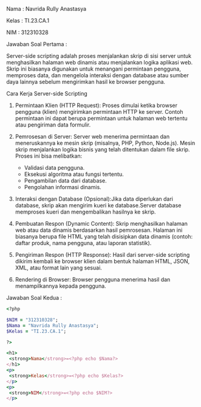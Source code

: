Nama : Navrida Rully Anastasya

Kelas : TI.23.CA.1

NIM : 312310328

Jawaban Soal Pertama :

Server-side scripting adalah proses menjalankan skrip di sisi server untuk menghasilkan halaman web dinamis atau menjalankan logika aplikasi web. Skrip ini biasanya digunakan untuk menangani permintaan pengguna, memproses data, dan mengelola interaksi dengan database atau sumber daya lainnya sebelum mengirimkan hasil ke browser pengguna.

Cara Kerja Server-side Scripting
1. Permintaan Klien (HTTP Request): Proses dimulai ketika browser pengguna (klien) mengirimkan permintaan HTTP ke server. Contoh permintaan ini dapat berupa permintaan untuk halaman web tertentu atau pengiriman data formulir.
   
2. Pemrosesan di Server: Server web menerima permintaan dan meneruskannya ke mesin skrip (misalnya, PHP, Python, Node.js). Mesin skrip menjalankan logika bisnis yang telah ditentukan dalam file skrip. Proses ini bisa melibatkan:
   - Validasi data pengguna.
   - Eksekusi algoritma atau fungsi tertentu.
   - Pengambilan data dari database.
   - Pengolahan informasi dinamis.
     
3. Interaksi dengan Database (Opsional):Jika data diperlukan dari database, skrip akan mengirim kueri ke database.Server database memproses kueri dan mengembalikan hasilnya ke skrip.
   
4. Pembuatan Respon (Dynamic Content): Skrip menghasilkan halaman web atau data dinamis berdasarkan hasil pemrosesan. Halaman ini biasanya berupa file HTML yang telah disisipkan data dinamis (contoh: daftar produk, nama pengguna, atau laporan statistik).
   
5. Pengiriman Respon (HTTP Response): Hasil dari server-side scripting dikirim kembali ke browser klien dalam bentuk halaman HTML, JSON, XML, atau format lain yang sesuai.
   
6. Rendering di Browser: Browser pengguna menerima hasil dan menampilkannya kepada pengguna.

Jawaban Soal Kedua :

```ruby
<?php

$NIM = "312310328";
$Nama = "Navrida Rully Anastasya";
$Kelas = "TI.23.CA.1";

?>

<h1>
 <strong>Nama</strong>=<?php echo $Nama?>
</h1>
<p>
 <strong>Kelas</strong>=<?php echo $Kelas?>
</p>
<p>
 <strong>NIM</strong>=<?php echo $NIM?>
</p>
```
